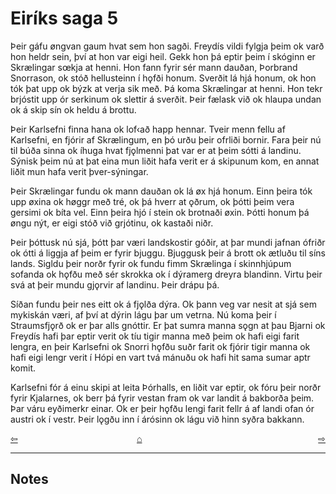 # Eiríks saga 5

Þeir  gáfu  øngvan  gaum  hvat  sem  hon  sagði.  Freydís  vildi  fylgja þeim ok varð hon heldr sein, því at hon var eigi heil. Gekk hon þá eptir þeim í skóginn er Skrælingar sœkja at henni. Hon fann fyrir sér mann dauðan, Þorbrand  Snorrason, ok stóð hellusteinn í hǫfði honum. Sverðit lá hjá honum, ok hon tók þat upp ok býzk at verja sik með. Þá koma Skrælingar at henni. Hon tekr brjóstit upp ór serkinum ok slettir á sverðit. Þeir fælask við ok hlaupa undan ok á skip sín ok heldu á brottu.

Þeir Karlsefni finna hana ok lof‹að happ hennar. Tveir menn fellu af Karlsefni, en fjórir af Skrælingum, en þó urðu þeir ofrliði bornir. Fara þeir nú til búða sinna ok íhuga hvat fjǫlmenni þat var er at þeim sótti á landinu. Sýnisk þeim nú at þat eina mun liðit hafa verit er á skipunum kom, en annat  liðit mun hafa verit þver-sýningar.

Þeir Skrælingar fundu ok mann dauðan ok lá øx hjá honum. Einn
þeira tók upp øxina ok høggr með tré, ok þá hverr at ǫðrum, ok þótti þeim vera gersimi ok bíta vel. Einn þeira hjó í stein ok brotnaði øxin. Þótti honum þá øngu nýt, er eigi stóð við grjótinu, ok kastaði niðr.

Þeir þóttusk nú sjá, þótt þar væri landskostir góðir, at þar  mundi jafnan ófriðr ok ótti á liggja af þeim er fyrir bjuggu. Bjuggusk þeir á brott ok ætluðu til síns lands. Sigldu þeir norðr fyrir ok fundu fimm Skrælinga í skinnhjúpum sofanda ok  hǫfðu með sér skrokka ok í dýramerg dreyra blandinn. Virtu  þeir svá at þeir mundu gjǫrvir af landinu. Þeir drápu þá.

Síðan fundu þeir nes eitt ok á fjǫlða dýra. Ok þann veg var nesit at sjá sem mykiskán væri, af því at dýrin lágu þar um vetrna. Nú koma þeir í Straumsfjǫrð ok er þar alls gnóttir.  Er þat sumra manna sǫgn at þau Bjarni ok Freydís hafi þar eptir verit ok tíu tigir manna með þeim ok hafi eigi farit lengra, en þeir Karlsefni ok Snorri hǫfðu suðr farit ok fjórir tigir manna ok hafi eigi lengr verit í Hópi en vart tvá mánuðu ok hafi hit sama sumar aptr komit.

Karlsefni fór á einu skipi at leita Þórhalls, en liðit var eptir, ok fóru þeir norðr fyrir Kjalarnes, ok berr þá fyrir vestan fram ok var landit á bakborða þeim. Þar váru eyðimerkr einar. Ok er þeir hǫfðu lengi farit fellr á af landi ofan ór austri ok í vestr. Þeir lǫgðu inn í árósinn ok lágu við hinn syðra bakkann.

<div style="float: left"><a href="http://rcblack.net/reader/eirik4">⇦</a></div>
<div style="float: right"><a href="http://rcblack.net/reader/eirik6">⇨</a></div>
<div style="margin: 0 auto; width: 100px;"><a href="http://rcblack.net/grammar/front">&#8962;</a></div>

***

## Notes
